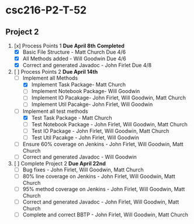# csc216-P2-T-52
## Project 2

1. [x] Process Points 1 **Due April 8th** **Completed**
    - [x] Basic File Structure - Matt Church Due 4/6
    - [x] All Methods added - Will Goodwin Due 4/6
    - [x] Correct and generated Javadoc - John Firlet Due 4/8
2. [ ] Process Points 2 **Due April 14th**
   - [ ] Implement all Methods
      - [x] Implement Task Package- Matt Church
      - [ ] Implement Notebook Package- Will Goodwin
      - [ ] Implement IO Pacakage- John Firlet, Will Goodwin, Matt Church
      - [ ] Implement Util Pacakge- John Firlet, Will Goodwin
   - [ ] Implement all test methods
      - [x] Test Task Package - Matt Church
      - [ ] Test Notebook Package - John Firlet, Will Goodwin, Matt Church
      - [ ] Test IO Package - John Firlet, Will Goodwin, Matt Church
      - [ ] Test Util Pacakge - John Firlet, Will Goodwin
   - [ ] Ensure 60% coverage on Jenkins - John Firlet, Will Goodwin, Matt Church
   - [ ] Correct and generated Javadoc - Will Goodwin
3. [ ] Complete Project 2 **Due April 22nd**
   - [ ] Bug fixes - John Firlet, Will Goodwin, Matt Church
   - [ ] 80% line coverage on Jenkins - John Firlet, Will Goodwin, Matt Church
   - [ ] 95% method coverage on Jenkins - John Firlet, Will Goodwin, Matt Church
   - [ ] Correct and generated Javadoc - John Firlet, Will Goodwin, Matt Church
   - [ ] Complete and correct BBTP - John Firlet, Will Goodwin, Matt Church
